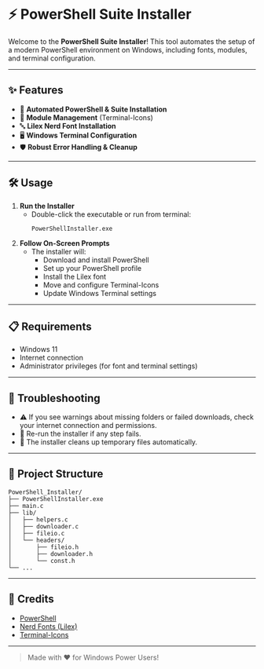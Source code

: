 # ⚡ PowerShell Suite Installer

Welcome to the **PowerShell Suite Installer**! This tool automates the setup of a modern PowerShell environment on Windows, including fonts, modules, and terminal configuration.

---

## ✨ Features

- 🚀 **Automated PowerShell & Suite Installation**
- 🧩 **Module Management** (Terminal-Icons)
- 🔤 **Lilex Nerd Font Installation**
- 🖥️ **Windows Terminal Configuration**
- 🛡️ **Robust Error Handling & Cleanup**

---

## 🛠️ Usage

1. **Run the Installer**
   - Double-click the executable or run from terminal:
     ```sh
     PowerShellInstaller.exe
     ```
2. **Follow On-Screen Prompts**
   - The installer will:
     - Download and install PowerShell
     - Set up your PowerShell profile
     - Install the Lilex font
     - Move and configure Terminal-Icons
     - Update Windows Terminal settings

---

## 📋 Requirements

- Windows 11
- Internet connection
- Administrator privileges (for font and terminal settings)

---

## 🐞 Troubleshooting

- ⚠️ If you see warnings about missing folders or failed downloads, check your internet connection and permissions.
- 🔄 Re-run the installer if any step fails.
- 🧹 The installer cleans up temporary files automatically.

---

## 📂 Project Structure

```
PowerShell_Installer/
├── PowerShellInstaller.exe
├── main.c
├── lib/
│   ├── helpers.c
│   ├── downloader.c
│   ├── fileio.c
│   └── headers/
│       ├── fileio.h
│       ├── downloader.h
│       └── const.h
└── ...
```

---

## 🙏 Credits

- [PowerShell](https://github.com/PowerShell/PowerShell)
- [Nerd Fonts (Lilex)](https://github.com/ryanoasis/nerd-fonts)
- [Terminal-Icons](https://github.com/devblackops/Terminal-Icons)

---

> Made with ❤️ for Windows Power Users!

